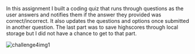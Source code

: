 In this assignment I built a coding quiz that runs through questions as the user answers and notifies them if the answer they provided was correct/incorrect. 
It also updates the questions and options once submitted in another question. The last part was to save highscores through local storage but I did not have a chance to get to that part.


![challenge4img1](https://user-images.githubusercontent.com/128998284/235046900-cf9169f1-18eb-4196-8a3f-8206c7916f32.png)


